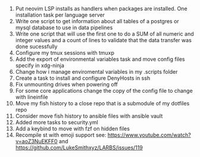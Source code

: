 1. Put neovim LSP installs as handlers when packages are installed. One installation task per language server
2. Write one script to get information about all tables of a postgres or mysql database to use in data pipelines
3. Write one script that will use the first one to do a SUM of all numeric and integer values and a count of lines to validate that the data transfer was done sucessfully
4. Configure my tmux sessions with tmuxp
5. Add the export of environmental variables task and move config files specify in xdg-ninja
6. Change how i manage enviromental variables in my .scripts folder
7. Create a task to install and configure DenyHosts in ssh
8. Fix unmounting drives when powering off
9. For some core applications change the copy of the config file to change with lineinfile
10. Move my fish history to a close repo that is a submodule of my dotfiles repo
11. Consider move fish history to ansible files with ansible vault
12. Added more tasks to security.yml
13. Add a keybind to move with fzf on hidden files
14. Recompile st with emoji support see: https://www.youtube.com/watch?v=aoZ3NuEKFF0 and https://github.com/LukeSmithxyz/LARBS/issues/119
